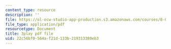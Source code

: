 ```yaml
---
content_type: resource
description: ''
file: https://ol-ocw-studio-app-production.s3.amazonaws.com/courses/8-06-quantum-physics-iii-spring-2018/22c56bf0564af21d133b219313380eb3_nYlmkoiq4CI.pdf
file_type: application/pdf
resourcetype: Document
title: 3play pdf file
uid: 22c56bf0-564a-f21d-133b-219313380eb3
---
```

